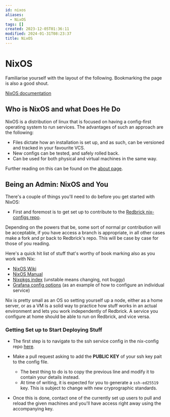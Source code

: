 ```yaml
---
id: nixos
aliases:
  - NixOS
tags: []
created: 2023-12-05T01:36:11
modified: 2024-01-31T08:23:37
title: NixOS
---
```


# NixOS

Familiarise yourself with the layout of the following. Bookmarking the page is also a good shout.

[NixOS documentation](https://nixos.org/nixos/manual/)

## Who is NixOS and what Does He Do

NixOS is a distribution of linux that is focused on having a config-first operating system to run services. The advantages of such an approach are the following:

- Files dictate how an installation is set up, and as such, can be versioned and tracked in your favourite VCS.
- New configs can be tested, and safely rolled back.
- Can be used for both physical and virtual machines in the same way.

Further reading on this can be found on the [about page](https://nixos.org/nixos/about.html).

## Being an Admin: NixOS and You

There's a couple of things you'll need to do before you get started with NixOS:

- First and foremost is to get set up to contribute to the [Redbrick nix-configs repo](https://github.com/redbrick/nix-configs).

Depending on the powers that be, some sort of normal pr contribution will be acceptable, if you have access a branch is appropriate, in all other cases make a fork and pr back to Redbrick's repo. This will be case by case for those of you reading.

Here's a quick hit list of stuff that's worthy of book marking also as you work with Nix:

- [NixOS Wiki](https://nixos.wiki/wiki/Main_Page)
- [NixOS Manual](https://nixos.org/nixos/manual/)
- [Nixpkgs index](https://nixos.org/nixos/packages.html?channel=nixpkgs-unstable)
  (unstable means changing, not buggy)
- [Grafana config options](https://nixos.org/nixos/options.html#services.grafana)
  (as an example of how to configure an individual service)

Nix is pretty small as an OS so setting yourself up a node, either as a home server, or as a VM is a solid way to practice how stuff works in an actual environment and lets you work independently of Redbrick. A service you configure at home should be able to run on Redbrick, and vice versa.

### Getting Set up to Start Deploying Stuff

- The first step is to navigate to the ssh service config in the nix-config repo [here](https://github.com/redbrick/nix-configs/blob/master/services/ssh.nix).

- Make a pull request asking to add the **PUBLIC KEY** of your ssh key pait to the config file.
	- The best thing to do is to copy the previous line and modify it to contain your details instead.
	- At time of writing, it is expected for you to generate a `ssh-ed25519` key. This is subject to change with new cryprographic standards.
- Once this is done, contact one of the currently set up users to pull and reload the given machines and you'll have access right away using the accompanying key.
